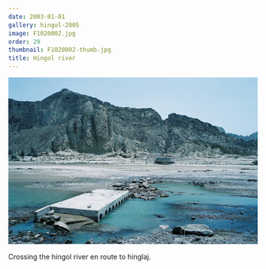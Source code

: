 ```yaml
---
date: 2003-01-01
gallery: hingol-2005
image: F1020002.jpg
order: 29
thumbnail: F1020002-thumb.jpg
title: Hingol river
---
```


![Hingol river](./F1020002.jpg)

Crossing the hingol river en route to hinglaj.